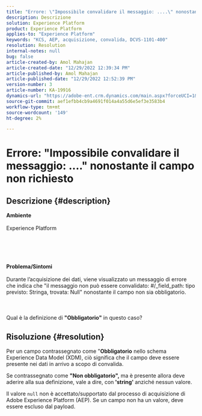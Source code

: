 ```yaml
---
title: "Errore: \"Impossibile convalidare il messaggio: ....\" nonostante il campo non obbligatorio"
description: Descrizione
solution: Experience Platform
product: Experience Platform
applies-to: "Experience Platform"
keywords: "KCS, AEP, acquisizione, convalida, DCVS-1101-400"
resolution: Resolution
internal-notes: null
bug: false
article-created-by: Amol Mahajan
article-created-date: "12/29/2022 12:39:34 PM"
article-published-by: Amol Mahajan
article-published-date: "12/29/2022 12:52:39 PM"
version-number: 3
article-number: KA-19916
dynamics-url: "https://adobe-ent.crm.dynamics.com/main.aspx?forceUCI=1&pagetype=entityrecord&etn=knowledgearticle&id=4a52d2d7-7587-ed11-81ac-6045bd006704"
source-git-commit: aef1efbb4cb9a4691f014a4a55d6e5ef3e3583b4
workflow-type: tm+mt
source-wordcount: '149'
ht-degree: 2%

---
```


# Errore: &quot;Impossibile convalidare il messaggio: ....&quot; nonostante il campo non richiesto

## Descrizione {#description}

<b>Ambiente</b><br><br>Experience Platform<br><br> <br><br> <br><br><b>Problema/Sintomi</b><br><br>Durante l’acquisizione dei dati, viene visualizzato un messaggio di errore che indica che &quot;il messaggio non può essere convalidato: #/_field_path: tipo previsto: Stringa, trovata: Null&quot; nonostante il campo non sia obbligatorio.<br><br> <br><br>Qual è la definizione di <b>&quot;Obbligatorio&quot;</b> in questo caso?<br>

## Risoluzione {#resolution}


Per un campo contrassegnato come &quot;<b>Obbligatorio</b> nello schema Experience Data Model (XDM), ciò significa che il campo deve essere presente nei dati in arrivo a scopo di convalida.

Se contrassegnato come <b>&quot;Non obbligatorio&quot;, </b>ma è presente allora deve aderire alla sua definizione, vale a dire, con<b> &#39;string&#39; </b>anziché nessun valore.



Il valore `null` non è accettato/supportato dal processo di acquisizione di Adobe Experience Platform (AEP). Se un campo non ha un valore, deve essere escluso dal payload.
